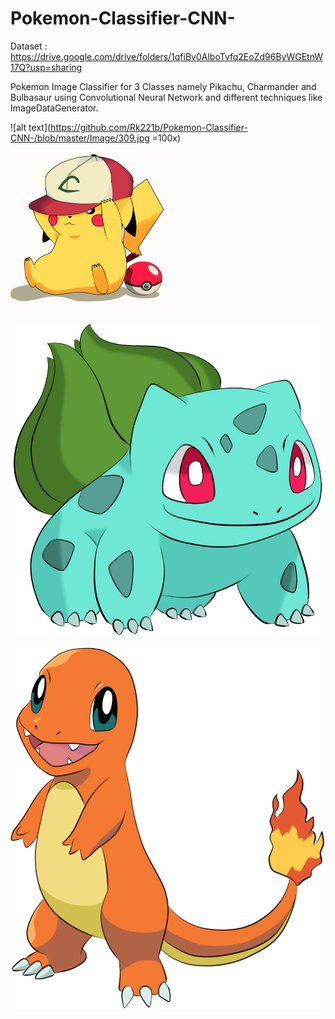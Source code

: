 # Pokemon-Classifier-CNN-

Dataset : https://drive.google.com/drive/folders/1qfiBv0AlboTvfq2EoZd96ByWGEtnW17Q?usp=sharing
 
Pokemon Image Classifier for 3 Classes namely Pikachu, Charmander and Bulbasaur using Convolutional Neural Network and different techniques like ImageDataGenerator.


![alt text](https://github.com/Rk221b/Pokemon-Classifier-CNN-/blob/master/Image/309.jpg =100x)

<img src="https://github.com/Rk221b/Pokemon-Classifier-CNN-/blob/master/Image/309.jpg" width="256" height="256" title="Github Logo">

![alt text](https://github.com/Rk221b/Pokemon-Classifier-CNN-/blob/master/Image/400.jpg?raw=true)

![alt text](https://github.com/Rk221b/Pokemon-Classifier-CNN-/blob/master/Image/525.jpg?raw=true)


